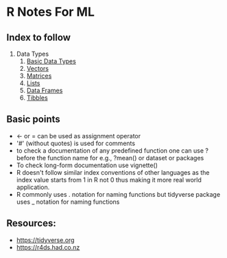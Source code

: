 # R Notes For ML
## Index to follow
1. Data Types
   1. <a href="https://github.com/gagan-gv/R-Notes-For-ML/blob/main/Data%20Types/1.BasicDataTypes.md">Basic Data Types</a>
   2. <a href="https://github.com/gagan-gv/R-Notes-For-ML/blob/main/Data%20Types/2.Vectors.md">Vectors</a>
   3. <a href="https://github.com/gagan-gv/R-Notes-For-ML/blob/main/Data%20Types/3.Matrices.md">Matrices</a>
   4. <a href="https://github.com/gagan-gv/R-Notes-For-ML/blob/main/Data%20Types/4.Lists.md">Lists</a>
   5. <a href="https://github.com/gagan-gv/R-Notes-For-ML/blob/main/Data%20Types/5.DataFrames.md">Data Frames</a>
   6. <a href="https://github.com/gagan-gv/R-Notes-For-ML/blob/main/Data%20Types/6.Tibbles.md">Tibbles</a>

## Basic points
- <- or = can be used as assignment operator
- '#' (without quotes) is used for comments
- to check a documentation of any predefined function one can use ? before the function name for e.g., ?mean() or dataset or packages
- To check long-form documentation use vignette()
- R doesn't follow similar index conventions of other languages as the index value starts from 1 in R not 0 thus making it more real world application.
- R commonly uses . notation for naming functions but tidyverse package uses _ notation for naming functions

## Resources:
- https://tidyverse.org
- https://r4ds.had.co.nz
